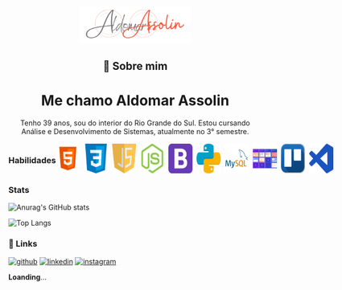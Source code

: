 

<div align="center">
    <img src="assets/images/Assolin.png" width="220"/>
</div>

<div align="center" style="margin:1rem">

## 🚀 Sobre mim
# Me chamo Aldomar Assolin
Tenho 39 anos, sou do interior do Rio Grande do Sul.
Estou cursando Análise e Desenvolvimento de Sistemas, atualmente no 3° semestre.

</div>

<!-- <div align="center">



</div> -->



 <div style="width:100%;display:flex">
<!--<div align="center" style="width:50%"> -->

### Habilidades

<img src="assets/images/html5.png" width="48" style="margin-right:.5rem"/> 
<img src="assets/images/css3.png" width="48" style="margin-right:.5rem"/> 
<img src="assets/images/javascript.png" width="48" style="margin-right:.5rem"/> 
<img src="assets/images/node.png" width="48" style="margin-right:.5rem"/>
<img src="assets/images/bootstrap.png" width="48" style="margin-right:.5rem"/> 
<img src="assets/images/python.png" width="48" style="margin-right:.5rem"/> 
<img src="assets/images/MySQL.png" width="48" style="margin-right:.5rem"/> 
<img src="assets/images/metodologoias_ageis.png" width="48" style="margin-right:.5rem"/>  
<img src="assets/images/trello.png" width="48" style="margin-right:.5rem"/> 
<img src="assets/images/visual_studio_code.png" width="48" style="margin-right:.5rem"/>


</div>

<!--<div align="center" style="width:50%; height:100%"> -->

  <h3>Stats</h3>

 ![Anurag's GitHub stats](https://github-readme-stats.vercel.app/api?username=AldomarAssolin&show_icons=true&theme=tokyonight)

  <!-- [![Readme Card](https://github-readme-stats.vercel.app/api/pin/?username=AldomarAssolin&layout=compact&repo=github-readme-stats&theme=tokyonight)](https://github.com/anuraghazra/github-readme-stats) -->

  ![Top Langs](https://github-readme-stats.vercel.app/api/top-langs/?username=AldomarAssolin&layout=compact&hide_progress=true&theme=tokyonight)

<!-- </div>

</div> -->

### 🔗 Links

[![github](https://img.shields.io/badge/github-000?style=for-the-badge&logo=github&logoColor=white)](https://github.com/AldomarAssolin)
[![linkedin](https://img.shields.io/badge/linkedin-0A66C2?style=for-the-badge&logo=linkedin&logoColor=white)](https://www.linkedin.com/in/aldomarassolin)
[![instagram](https://img.shields.io/badge/instagram-B7106B?style=for-the-badge&logo=instagram&logoColor=pink)](https://www.instagram.com/aldomarassolin/)



**Loanding**...


  <!-- ![Anurag's GitHub stats](https://github-readme-stats.vercel.app/api?username=anuraghazra&show_icons=true&theme=tokyonight)
  [![Readme Card](https://github-readme-stats.vercel.app/api/pin/?username=anuraghazra&layout=compact&repo=github-readme-stats&theme=tokyonight)](https://github.com/anuraghazra/github-readme-stats)
  ![Top Langs](https://github-readme-stats.vercel.app/api/top-langs/?username=anuraghazra&layout=compact&hide_progress=true&theme=tokyonight) -->

<!-- 
    
  
  
  <a href="https://github.com/AldomarAssolin">
    <img width='300px' height="250%" src="https://github-readme-stats.vercel.app/api?username=AldomarAssolin&show_icons=true&theme=tokyonight"/>
  </a>
  <a href="https://github.com/AldomarAssolin">
    <img width='300px' height="250%" src="https://github-readme-stats.vercel.app/api/top-langs/?username=AldomarAssolin&layout=compact&theme=tokyonight" />
  </a>

  <a href="https://github.com/AldomarAssolin">
    <img width='300px' height="250%" src="https://github-readme-stats.vercel.app/api/pin/?username=anuraghazra&repo=github-readme-stats&theme=tokyonight"/>
  </a>
  
  
  -->
